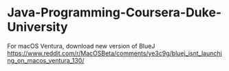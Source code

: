 # Java-Programming-Coursera-Duke-University


For macOS Ventura, download new version of BlueJ
https://www.reddit.com/r/MacOSBeta/comments/ye3c9g/bluej_isnt_launching_on_macos_ventura_130/
